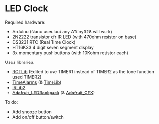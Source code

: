 # LED Clock

Required hardware:
- Arduino (Nano used but any ATtiny328 will work)
- 2N2222  transistor ofr IR LED (with 470ohm resistor on base)
- DS3231 RTC (Real Time Clock)
- HT16K33 4 digit seven segment display
- 3x momentary push buttons (with 10Kohm resistor each)

Uses libraries:
- [RCTLib](https://github.com/adafruit/RTClib) (Edited to use TIMER1 instead of TIMER2 as the tone function used TIMER2)
- [TimeAlarms](https://github.com/PaulStoffregen/TimeAlarms) (& [TimeLib](https://github.com/PaulStoffregen/Time))
- [IRLib2](https://github.com/cyborg5/IRLib2)
- [Adafruit_LEDBackpack](https://github.com/adafruit/Adafruit_LED_Backpack) (& [Adafruit_GFX](https://github.com/adafruit/Adafruit-GFX-Library))

To do:
- Add snooze button
- Add on/off button/switch
